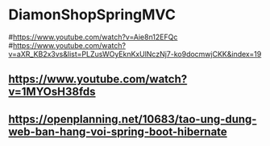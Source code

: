 # DiamonShopSpringMVC
#https://www.youtube.com/watch?v=Aie8n12EFQc
#https://www.youtube.com/watch?v=aXR_KB2x3vs&list=PLZusWOyEknKxUlNczNj7-ko9docmwjCKK&index=19
## https://www.youtube.com/watch?v=1MYOsH38fds
## https://openplanning.net/10683/tao-ung-dung-web-ban-hang-voi-spring-boot-hibernate
